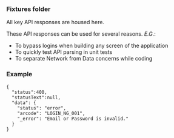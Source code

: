 ### Fixtures folder
All key API responses are housed here.

These API responses can be used for several reasons.  _E.G._:
* To bypass logins when building any screen of the application
* To quickly test API parsing in unit tests
* To separate Network from Data concerns while coding
### Example
```
{
  "status":400,
  "statusText":null,
  "data": {
    "status": "error",
    "arcode": "LOGIN_NG_001",
    "_error": "Email or Password is invalid."
  }
}
```